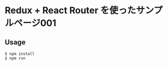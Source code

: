 Redux + React Router を使ったサンプルページ001
================

Usage
-------

```
$ npm install
$ npm run
```
